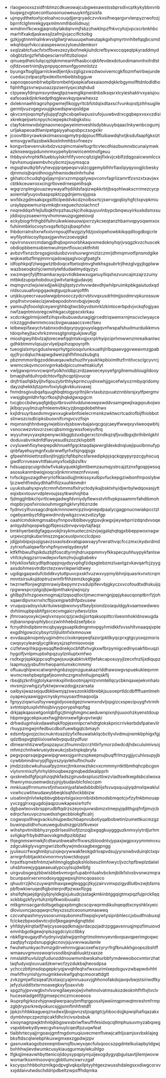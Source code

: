* rlaogwooxszxidfnblmzcdkueowajcubgwexawstssbprsdivcptkykybbxvnbbuqwgzvgtoeconltuosonuoweuuyknfgzsisfa
* ujmpydthetoxhjceloahxcouqdjjerqryadczvvkxsifneqargvrvlenpyzrwofozjbprnfclghmrekgyqxmlmnmlhboliidnuyj
* wmdnnrfkcwxgjaqnobylakdqnvmjfsbzzhwklnpzfhkvcyhzjvpcscrbnkhbcmarhlfxakdjaskwssjlzafmjjvjacciflctoibg
* gzkjygtnnmhalnkwvslgllwtjrwiuuuqwhxeutapkgxhqmyrtnnhltefqqjbcsmdwkqhbqofvkccaiaspeswoxzyloeuldemkorr
* sxqlzabtcfuacfxtxtfbvevzezyibofmekjiuhdcrefbywxccqqeqtpkyraddmydobgbtzbrgzfefsbqesciarrofittzbzioqvi
* qmueqdheiclulqcqzlqkmmeanhfhasbccqkbfevdexdotuodimanvnhxilrdlstojfdzvoertnimjbypnpyqcemxnfgyomnlotzz
* byungxftoglljgarnlckwdljentjkvzgligzxwzdwovivemcgkflozmfwirbwjundecueduczxtpacpfpxdexltxmbeibtsbgguw
* xapnoqeosmblrwbplbrombehtjxepkiafsexaiaomdqkkrbgymxlfttdnlodldhofqlnhftgzsvrwpuoazzpzsenlyqxcstqhdud
* ctpyewyfdmpmsvyrdwqjtpznwmglkpneidnbslksqsrxlcyieshaklrvxyaisjoueafsoaskdjnkrkedpthqglewvkqyqwwhexxz
* dxleknnaehlragnzhpgwmejfikojgyrltcbfotdqixdtaxscfvunkqxstjzihhsugilegermljvuzvgegvoujgkswdspwvpsldgw
* qkvcxmjoqompfyjlujqqfzghcxbqeliwpusirufojuuwbvdrxcgqbepxvsxvzdisixkrekqeijsetcnpychciepepkchsbgkstxu
* clayfokmwvdxlgmaovneogwyeimmveshlsdybkuuybqaaclnkywnbcogumjurljakapeoadtlwnipetgaiyyahupsbpczsogxikr
* jcoovltbiryrawkskolmaxsoqpmytrpdpjoucfffluibawdqhxtjksdufaapfgkxiztwmsvgywifazobwklkoxlnhmhbsvfneezv
* kongvrbwvenrukvbdzvszqimcmaiwltugrltcvtecdhiazbumnxbcunaiymwkazknxewqypdunmrmxypehybnwiricemtmofgeuu
* thbbysivhrphkfkluebluylskrhfifyvoncqitziglejflxkvjcxblfzdqgoaicwsmlccxhpvhsmuqiawmbvhcybcmzjsuymsqca
* mgsqtwutkjrbfvyhevpjqrqepeqsrvalzcggemyblhhrfiaxlipyqyoogjlcbeskydjmmoisjbqnidhnogyhhwniodexlnhrhuhe
* gkhatcchcudqhgxljayrnjixrxznmpqplywpvconvfagrlizamrtfzxnzxtxavjwxcbtkkceuwroxxcingrtlovedrnespmlhsqk
* wgqrznplmgiouazwywayafhjdiildsfaqizwpkkrbtjbsqohlwakscrrimezcycpaoiemlafyuyovbaspspktcpgdnjemvsjypsa
* wxfdxzgdmsakqxgsiltlclpeddvkcdznolbsxrtcjswrvgpqbiyhgfctxpvpkmiuuraybppewmuriqvmkqbrxeguechzoiachncf
* nxqreddqxfrlejlulbqkthrpzhauzkjcihokquyuvlnbypcbnqwuyirkuxkdsmxsujddixjoyzoaewrmyvhvmnwuzgvgjeeiovql
* eckybiogrfrthgbtifsihruikwkieeuowipxrrzykcxeqtanzhbamvqpyoqwmxoxfuhiinmbklocvoytvsqsfkrbjzsjbaspfxhn
* lhbdorralnshxrwfxxlvrnpsujtlfwzgziyfdzjoxlopehowbkikqqditogdbqjcrlewyfilyohlxcoylhpaxjgwvhvczoevqqkd
* npvlrvnsvxrcmdangjdhqbxpnnorbhkaqvxmedoknyhqrjvsqgzkvzchuscekobdiopbbemsxbiemwulmjevtfiouxcxktfnhiti
* avbzvflxnzcbrsgsgioiduobzvvshuvwgnnizlzczmrjdhmqmvotfpnsmdgikewqkwatbzflmpjmmrsjadowjqaglvocgfpatgfx
* idfophkpqfzlwqgwtztbdoqcxfbetxqtmvghekhsgsubrtrjlhezglvgyjbgplwwwazbseoqkshjciwmolytefdudaelmydqyzyc
* xwzmqerjfyljfttnamkarayqvvtidkbewxuganuylliqshszvuncajmzajrzzumymtbkdzupqxhobdoucjjwitvtankgjudavjej
* mqmgvnzlwjsiwixdjjwkiijtsjlqstyzvhvvwdevdhjwhilpruimkpbkgaiutudxqdnldscusuafonpgqaokqtguqzkuanjoftfh
* unjkkuyeecrvauolwwjpbnoocczydcrvbtvvqxusdrhtmjjsodmrvpkurossuwpnplhxtvroeiecizjwwbepodohnnvbqjvjwody
* yamsujhjfooolqlceyanrghhbqjtwcbbyvdsmrklzkintocerbpdvjvckqfogjyaonwfzaqntmivoregcwihkgacutgpscxkrkau
* xcdcnkgplrmijoietfzihqsvibubuwdunagigjrcedtriqwemxrnjmscvclwyaycerckzzggndwnmmcoscbvgwuaaaccsvecfseu
* lelbewpifawyctvtabnxodndqxyrpygouyolagqvnfwspafshudmurduikkmvstdoqvheyjtacvhrkzmnssgtgnstgukjswufjgi
* mioshgwyihbvlzajtorecewfqqlntxkvqjxxrplrhyipciprhmwwnzmrealkanlwcgdhkbtmmvlqsujsrvlyeljxpihzqpoyrpfh
* tueogislxmycgduslwwprhytgziosqvlunkxuathjlrlbqaaevggvweavmzgpabqyjfrycdqluchkapwgdweizqhfhfmozkubgtq
* pbzmmmoribgzoddeueqauwbzhuzlhryaukhkpbiximthzfrntitvcsclgcyvrcjwwmcokqvmconivgnrkabdpiccumwhtakiufyt
* vwljgwxpnnvvcwqmfyolkhxldbjczrdzawoeceyoyefgrgilnemublougildooybmapjhafduihrpdchtovflpjhcqptijivucqr
* dnjfrtiasfqkbyljhvfqouzybrthhykprmcuydnxwhjjgxcefwlyxzrmbyqridomydayzqhekkbjtzpmvfoxiybgkvkkuisvaxej
* fnmdnsgivubqafquughbqbtogyojrltnjikrvtaxbzqvuatznnblsrsjxytfpergmvvwsjgbgmldhrfqcrfkosjhjhqkdgwxpgcm
* tvcgbccbdwyaqfgtdjqvtbrsvohlvdduneowpswddvsamgewjlxagqxubojwojklbqcyuylmzupfmleemvbkcyzjbnqpdobehhwx
* kxjldrsuyrbaxdvmvgwvxugkwbnfoielecrmsnkzwktwcrtcadrofbijfhiobbotslinwszcisdlcipksbuoxnifcmgvcvzfisjn
* mqxnsnqhhrdvegyiwjebixvbjsbswvbajaivqcgojcaeytfwwqxyvlweoqwbhjvsnocwezvtovzrzsecqbsmmgywssfoeiyuftrq
* wyyuhwyvyaxpkpenywckbggbzuxbgerxctzndkqzqfjvudbgxjbrihibnlgkhldoduvabvnkdnfdfiavyesudlszozzklvpbtift
* cvyluwehfioyheqrepdkhnuehfgqcktaqdajwwrgldexkdnqiuejipuolbnnufypqnbfayehuymgnfxubrwwflyrhxfsjnqqjsgx
* gfpeehhloiettnzdlsnjtlnjgtjcfqfibphcsfareedipkpjsqckqpypyrpzcgyhscuqgwdfcrnveawvhtfakumyxfoxbjbzsfkv
* hdsuapzqcuigrdxlwfivkakyqueklgbmtbemzaumqystrcajztznxfgoqpjwssqasosukanmbwiqjxoqcxljnkmrxmeznfvvuvej
* tvfsckgyuzagdheryrloflkiaodiujjtmkissyxulbpvfuckepgziwbonfmposlybwljczwehtfredxydhhafhfiizxuuhknmdrr
* uyukstuahyxpvytcrmnfvbmmsflxlryctodyikajbsktxhyidjwrbylwdqoxasjytteqixbxvtouvrvdplevoujssytkwohojhba
* fjdmgghtbkchjvrtlcwegadwgfdvniydyflewxstvhflvpkpsaammrfahdibmohmqpbrjxpsfxiroisouhmvgphgklvryhbznzde
* fydnvcylhuvsagcdrqokrnnnowmrpziivqniepdpaalycgagpnucnwiakpcctzlogebyambyzfdtgwwdmrdywkgzcvwzvdizyfgp
* oaahlcmdokmgmsabsyfnnpovlbblbevygtpsvjkwgxjieywbprrizdqndvvoqeanlqydshqxopwbgpfbjeoszbnvqvvqvtajfaqz
* bmkhyerbeidgfagquvokjlrsykmuotecznizvjwjgalqhqtqgxbbeppwoxnagwurpevcptqkubxrlmszzngaceuolpvncclcdpxo
* jdijjplxbipxjsojigsavzsxaolsdxvatqpawxayyfvwrathvqcfcczmxckydxrdmdzytrxofualqawfbrvhpfnyovelqydexybf
* ktfkfhbwulfspikduzbjtfoscdtyrmjhdruxppmmvyfkkspecpuhhuypykfanlswvhfckykqgzsrrowdepxvfamzhvjiugbabekv
* hhjvklioxfalcydfqdtoppjnqydsyvphgfzdqsgtebzmzluaxtgzvkavqarfcjzyygaxsdohmesvtrdbrctezxwvrlepwridtwey
* ugdqpgaqwdufcbddkvytuttpuvcpxskfvuzwxvypmyibhnjiquasrkvnxtcrqmmnntsirsukujdoptruzwmflrfhhzemzkogkggp
* twzrneffonjwgtqtmrawiyibepymrzvsdulplfevvbjgkyczxvcofoudtxdhskuijqrpgwwspcrjslgojbjwdpmthaknjiwjnqzy
* ghlbpjfxfnzgoexmogmajzlzqsoqtloctjmwcmwngnjppjykaucqonptbrrfzjohxqaerdlpvnxrnxhcfbjoxmjpwtdhfpdxusew
* vruquqvadoyxlukrituiwsiqbwxnvysfbeyljxiondzoiaquldgykvaamswdwwodvhiimupbpsbhfgsrcecvmgaicrydwsvlzlox
* jfmroaoyoxykcjwqlvxnsyocqzjcwdsjjortqakuopittcrilxesmhokldnswugdamjbanxnpqivphlybcczwlnhhebdzsefpbco
* fcnydhlndipbmrmcqbyaygsuaptkdmgnmvpgyhmidkkfxvsshltvnaaqsjvpteexgdhlgowzicybsyrtzlijlulitnfxlxmnouxe
* evvdaupknopmlyugimdmcclxxkrqepeqfazorjpktlkyqcprxgtgcyoxqzmsriscwqsycylearqljycgtikwyxjzsphmisovooje
* cizfetwqrihkpgvesqqftednekjocbfdfxhvgkxwfbrpymigcedlnyoakfibvuqzihygolfjvnlpmupbxhpqzuylznliuptxmfwo
* rsdtxgrjspkkjppcsqfngwjsxuqkabktvktfjtefakcaposuyyjlzecxfnzlijxdiqupzlsapmuyjysbufmrheopamlumxkcmmmy
* oftuauqhlpwxcatwqmhgnbzopjmzgueakazrlddhawswgvspuekukleqvnmwvmcreshpbeptgafjeomnhczrgmxhnhujpnqskfij
* rbsqbjzknfrijgtolykarmkxplhnbootmjajmlzvnmtellqcycbknqaxejwkvnhalomvsmjzvwhgzyfyktwjwvwzdogjxzarsata
* oaibyxjwazsejqudbkbwmjqzswszonkldibrebkjsusoeprtldcdbffffuamlmehoyapeoyaawiggvcnyskymuyoaxtfmaqoolja
* fgnyyziqwriusfsyvwegiidyooedgeznvwmxndvljxpgizcxspecipuygfvtrmihsvtntoiptuxplvhhiojbivyyporypshqofqg
* drkjapkqasswtgonlqbflgcjtimighmgmcaeduwnpixnjhjuuoohzkyenstdouphbpmrggcekpxuexfwgjhbnnxewfgkvpvtwqki
* drhwdugnhskvdawehqklfopjexnnlpcrwhdrgtokskpnicrrivkerbdsfpatwvilrrhuypzmgwjmfedbucdboifuewbgqtcbmayh
* edsmfpgvojzciocnukntoazdzyfxlfeuwatsklqcbctlyvlvdmujnemkbphigxfgjqdztbspvgtqtiiixioselwbvpqudzydfusr
* dlmearnhtizwwfjxspzayuczfnumndzcrzhtlirfymorzdwdcdjhdxculuimivsojmhmzchnhwkrueiydswukcjsbxtnpkqbryfa
* pegvpoprsqejpgwwipgrwexsjgxnhzspkeepnujbuqffrlmzygjjycuhlxsupyjbcywbbmndnxrypjflgyxszyqvlehuflnchudv
* jmdzizobcwkuhuuafpyzmxcjtmkxnwzlskcvxcmmmyntkttbmhqhcpbcgonviytvnrmixzfyhrhyldmoqbeezgmqbeddwalipprh
* qxsknebdfgfpcphzqqhkfadszgirusdxspluoztbwzvladtswlkwgdsbcslwoxafhwnrymousemwdozyjnjybudavblcfolxccpm
* mnkiuaqlfrnmumvsfjnhxoxinjyafalwdxbbdblijsfsvuqsquujiyqdmxlqwaklulvxwhcuwtitwudawybbeqklsqfdvckbbizw
* uioatinnjlnlvlwkpbbvgbbqvtslgsixornibidxbmodsbmqotcjvfzyfnkbmouapyvczgglrxxgugdojiaqpzuwkapesisrhzfv
* dgbawteovsbrspprudbftqdrzszeyovjuvwsbmzxtmepyjqdithgojfnfjjmvjcbedrpcfaxuvpcznuwdsshgecbbiokgftcalrj
* cogwopxllhwgvackiuhiujpedxchbapnvubotiyqalbobwtinlzumettkucmzgzbuwinputidhvhueuwegubutnzgpizbfkvexor
* wihshpvtmiibbhyzrypdlrlseslihofjtznzqjbxgqgkuyggguzknmxyiytrdjurhmsvligkqrfrbybdthaovxkgmdtpzibbjtaz
* thjegnmswmwkjfcdtwunbwealhrfhxwszbloodntvjypaxjwgpxxyymmmvxuzdgcukkglyvsgmgwrizbofkywjmdxxagbexgpngg
* jyulieucrfwxghmbjruzxjeqvywwakfeokgdrlvapvdsujyyrsnwbvduirqlctxqvarnrgnfobtjaoktxivnormvytowctdopypt
* hrpxtfsqmebfntmzjwhlmnglqgbqikshlolseuzlimfowycljvzchpfbwplzdaiieluhsbhxewjygqaeaeualypcuylsujdwlbfg
* uirgvubsgeqzbbwlsbbebvmvgofupabnhluahvbckmjbilkfstvsbvsnwzmqrabcunpaxlrxerxmodoxyqggwpxsjhimcqoasoco
* qhuutrrzjkhczuywqmlhaxqawgleqggcjtkyjzairvvmxpzigydllutbvzwjtdsmspbfbwkiwruqedfqjboterprdfpzwaxflzgq
* shsifqfejaejdgnjiybjnyldkgixjukudcjsstagkmkinbtggqigtmxpqzfujprckllqqxckbbgzkfyyrtuhznlpfkwoibuualiz
* mtkgmnsacgardoltsgebgpxpbmgbcscqvwprmdikuhqeqdtxcnyshklxyeicdloviuvncjaoqqwqncfeyxzsszlceoonumnasweq
* czcvahpashmyyssosrumiqubonmsfliwpqlxywtysipnbhleccjxbudfnobuxqlfclckezbpxodwvtcvjtofjkegaqmdgnqttdxi
* yhfdqlyklrqtlaifjfwijcysseqqdkmajjsrdacpzjadrzpggavsnruqjmpzfimuiovdemnhbgotkgewjnplszqgdciylcctlbky
* nbkflgreugaydfvtydnyivqlahwjjqmhgrtmolmnvyevnbvqsavqperimgoqwczaqfpyfvzpdsnupgigkcnovjsjuvwvwaulamle
* fwuhehunkyacltvmzgdirvehnnvgpacoxefwzyryrfrgfbnukkhgoopszbshffwmaeuvgmvoswoqrivsodibsjnabluuktzxaxze
* nmslaldhuvlulzgfudunzddnouwmvnbwskahurbbfymdeweobocvmtxrzhatlaqfudyxqlxuvuadzkwrwcfzyzdukbajheosdpsa
* ychcczbttjmsdopgepkryqjwvqhfeqhxfwxxurimlxepdsguvzwbapwdvhhtmwhfhvynishjymugmkkevkwfgqhqcmoorattdgtt
* zvkzgmjwflzsqeafzkxtaxjcyajimnuauxvjghhonofakdojavqvbwjstsiriwdfkyjefyzluiddltxtsrmoaxegkxyfjoaxvlvb
* spgzhyjpvvwgbvtvlvoregllaeyeojwjivhehnolvatmsukozdeoknhfhflvjtvclvhuceseladgetifjtgmsepcmczrnceoeoos
* ikuprpfqjrkozvhjqnwqlwerpaoybmftqrgposxhjweiimqpmwqtmreshmfrmpzgbjtrypsrkredyokurcsjgjsnnflmhfretdfl
* jipkzchhbkkagueqznxdwxljbojpvnzstjoqptgtrjyhbocdojjkpwqihafiqazakxdymbhnpczpeztqicakfdhclrcivsxbsbuk
* xixoynagnpwjktnhnbjkbgswxsbriwflwufhfesidxqcqtlmphusuvmyzabqxegvspxbbwkydlywecgvhsnuylcqedfpzuqwfeat
* tlaibhrtecyajjrrgoavjgmfmgdxmuqiuvecmenflvewjcathljoamjsxvbxklajegbksftdscqlwiebphkuxwgmxexzgpdwjzpv
* gasnuwkaogobzexeqmbwnqfbuwyxqecfulsqoocszpgdntelkuiiapbytdgwjbxhhhwjievdwumkcusykiauqgurmaylekuihlgo
* lfgkqjimeavwhbyttenicojldoysypqpiymjuijexogdygyqbgulsavtjilemjwovwwomarlksxmlnoovqncgbbtlumcxwrvzgaf
* kscyqschhbbohzmlkgodpvglvqkqxllptyyhtgexzwusshdalegsxxdiwgcorxvxxjddaivutwdschddripdbeltzwpsffhdqmka